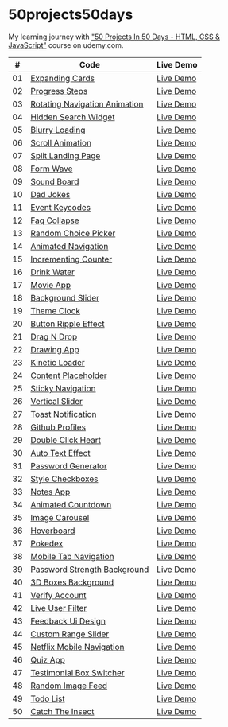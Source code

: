 # 50projects50days

My learning journey with ["50 Projects In 50 Days - HTML, CSS & JavaScript"](https://www.udemy.com/course/50-projects-50-days/) course on udemy.com.

|  #  | Code                                                                                                                         | Live Demo                                                         |
| :-: | ---------------------------------------------------------------------------------------------------------------------------- | ----------------------------------------------------------------- |
| 01  | [Expanding Cards](https://github.com/bayramhayri/50projects50days/tree/master/01-expanding-cards/)                           | [Live Demo](https://eager-lalande-b4a1d1.netlify.app/)            |
| 02  | [Progress Steps](https://github.com/bayramhayri/50projects50days/tree/master/02-progress-steps/)                             | [Live Demo](https://lucid-kilby-ff041d.netlify.app/)              |
| 03  | [Rotating Navigation Animation](https://github.com/bayramhayri/50projects50days/tree/master/03-rotating-navigation/)         | [Live Demo](https://quirky-montalcini-0458a3.netlify.app/)        |
| 04  | [Hidden Search Widget](https://github.com/bayramhayri/50projects50days/tree/master/04-hidden-search/)                        | [Live Demo](https://dreamy-goldberg-4112b5.netlify.app/)          |
| 05  | [Blurry Loading](https://github.com/bayramhayri/50projects50days/tree/master/05-blurry-loading)                              | [Live Demo](https://adoring-leavitt-b5120b.netlify.app/)          |
| 06  | [Scroll Animation](https://github.com/bayramhayri/50projects50days/tree/master/06-scroll-animation/)                         | [Live Demo](https://tender-golick-795b56.netlify.app/)            |
| 07  | [Split Landing Page](https://github.com/bayramhayri/50projects50days/tree/master/07-split-landing-page/)                     | [Live Demo](https://friendly-meitner-956f5b.netlify.app/)         |
| 08  | [Form Wave](https://github.com/bayramhayri/50projects50days/tree/master/08-form-wave-animation/)                             | [Live Demo](https://xenodochial-bartik-dcdcb6.netlify.app/)       |
| 09  | [Sound Board](https://github.com/bayramhayri/50projects50days/tree/master/09-sound-board/)                                   | [Live Demo](https://eager-turing-3f2596.netlify.app/)             |
| 10  | [Dad Jokes](https://github.com/bayramhayri/50projects50days/tree/master/10-dad-jokes/)                                       | [Live Demo](https://trusting-jepsen-74df39.netlify.app/)          |
| 11  | [Event Keycodes](https://github.com/bayramhayri/50projects50days/tree/master/11-event-keycodes/)                             | [Live Demo](https://dreamy-pare-5f7d30.netlify.app/)              |
| 12  | [Faq Collapse](https://github.com/bayramhayri/50projects50days/tree/master/12-faq-collapse/)                                 | [Live Demo](https://confident-clarke-9d121b.netlify.app/)         |
| 13  | [Random Choice Picker](https://github.com/bayramhayri/50projects50days/tree/master/13-random-choice-picker/)                 | [Live Demo](https://cocky-swartz-58cb70.netlify.app/)             |
| 14  | [Animated Navigation](https://github.com/bayramhayri/50projects50days/tree/master/14-animated-navigation/)                   | [Live Demo](https://jovial-carson-16ac5e.netlify.app/)            |
| 15  | [Incrementing Counter](https://github.com/bayramhayri/50projects50days/tree/master/15-increment-counter/)                    | [Live Demo](https://gracious-hermann-2b1c19.netlify.app/)         |
| 16  | [Drink Water](https://github.com/bayramhayri/50projects50days/tree/master/16-drink-water/)                                   | [Live Demo](https://frosty-franklin-b80711.netlify.app/)          |
| 17  | [Movie App](https://github.com/bayramhayri/50projects50days/tree/master/17-movie-app/)                                       | [Live Demo](https://suspicious-albattani-3d4fc3.netlify.app/)     |
| 18  | [Background Slider](https://github.com/bayramhayri/50projects50days/tree/master/18-background-slider/)                       | [Live Demo](https://vigorous-lamarr-2890f7.netlify.app/)          |
| 19  | [Theme Clock](https://github.com/bayramhayri/50projects50days/tree/master/19-theme-clock/)                                   | [Live Demo](https://blissful-kowalevski-fdaa6d.netlify.app/)      |
| 20  | [Button Ripple Effect](https://github.com/bayramhayri/50projects50days/tree/master/20-button-ripple-effect/)                 | [Live Demo](https://naughty-hoover-4e6361.netlify.app/)           |
| 21  | [Drag N Drop](https://github.com/bayramhayri/50projects50days/tree/master/21-drag-n-drop/)                                   | [Live Demo](https://romantic-carson-8a497c.netlify.app/)          |
| 22  | [Drawing App](https://github.com/bayramhayri/50projects50days/tree/master/22-drawing-app/)                                   | [Live Demo](https://stoic-jones-013c35.netlify.app/)              |
| 23  | [Kinetic Loader](https://github.com/bayramhayri/50projects50days/tree/master/23-kinetic-loader/)                             | [Live Demo](https://fervent-swirles-91c9c2.netlify.app/)          |
| 24  | [Content Placeholder](https://github.com/bayramhayri/50projects50days/tree/master/24-content-placeholder/)                   | [Live Demo](https://confident-lichterman-7a635e.netlify.app/)     |
| 25  | [Sticky Navigation](https://github.com/bayramhayri/50projects50days/tree/master/25-sticky-navigation/)                       | [Live Demo](https://awesome-ride-a695b6.netlify.app/)             |
| 26  | [Vertical Slider](https://github.com/bayramhayri/50projects50days/tree/master/26-vertical-slider/)                           | [Live Demo](https://musing-booth-ac828f.netlify.app/)             |
| 27  | [Toast Notification](https://github.com/bayramhayri/50projects50days/tree/master/27-toast-notification/)                     | [Live Demo](https://suspicious-ritchie-1407fa.netlify.app/)       |
| 28  | [Github Profiles](https://github.com/bayramhayri/50projects50days/tree/master/28-github-profiles/)                           | [Live Demo](https://modest-lumiere-3bdfca.netlify.app/)           |
| 29  | [Double Click Heart](https://github.com/bayramhayri/50projects50days/tree/master/29-double-click-heart/)                     | [Live Demo](https://stupefied-fermi-63929d.netlify.app/)          |
| 30  | [Auto Text Effect](https://github.com/bayramhayri/50projects50days/tree/master/30-auto-text-effect/)                         | [Live Demo](https://ecstatic-shannon-870c3a.netlify.app/)         |
| 31  | [Password Generator](https://github.com/bayramhayri/50projects50days/tree/master/31-password-generator/)                     | [Live Demo](https://serene-jepsen-a06a09.netlify.app/)            |
| 32  | [Style Checkboxes](https://github.com/bayramhayri/50projects50days/tree/master/32-style-checkboxes/)                         | [Live Demo](https://wizardly-pare-ee6eb2.netlify.app/)            |
| 33  | [Notes App](https://github.com/bayramhayri/50projects50days/tree/master/33-notes-app/)                                       | [Live Demo](https://mystifying-nightingale-f1c4e8.netlify.app/)   |
| 34  | [Animated Countdown](https://github.com/bayramhayri/50projects50days/tree/master/34-animated-countdown/)                     | [Live Demo](https://hungry-lalande-b80448.netlify.app/)           |
| 35  | [Image Carousel](https://github.com/bayramhayri/50projects50days/tree/master/35-image-carousel/)                             | [Live Demo](https://cranky-carson-fe96e1.netlify.app/)            |
| 36  | [Hoverboard](https://github.com/bayramhayri/50projects50days/tree/master/36-hoverboard/)                                     | [Live Demo](https://laughing-mcnulty-b9bb74.netlify.app/)         |
| 37  | [Pokedex](https://github.com/bayramhayri/50projects50days/tree/master/37-pokedex/)                                           | [Live Demo](https://pensive-babbage-3e1479.netlify.app/)          |
| 38  | [Mobile Tab Navigation](https://github.com/bayramhayri/50projects50days/tree/master/38-mobile-tab-navigation/)               | [Live Demo](https://musing-lamport-39ebbb.netlify.app/)           |
| 39  | [Password Strength Background](https://github.com/bayramhayri/50projects50days/tree/master/39-password-strength-background/) | [Live Demo](https://compassionate-knuth-1941f5.netlify.app/)      |
| 40  | [3D Boxes Background](https://github.com/bayramhayri/50projects50days/tree/master/40-3d-boxes-background/)                   | [Live Demo](https://festive-noether-1d476e.netlify.app/)          |
| 41  | [Verify Account](https://github.com/bayramhayri/50projects50days/tree/master/41-verify-account/)                             | [Live Demo](https://flamboyant-perlman-76b6e5.netlify.app/)       |
| 42  | [Live User Filter](https://github.com/bayramhayri/50projects50days/tree/master/42-live-user-filter/)                         | [Live Demo](https://practical-gates-fcc2cb.netlify.app/)          |
| 43  | [Feedback Ui Design](https://github.com/bayramhayri/50projects50days/tree/master/43-feedback-ui-design/)                     | [Live Demo](https://wizardly-raman-34cecf.netlify.app/)           |
| 44  | [Custom Range Slider](https://github.com/bayramhayri/50projects50days/tree/master/44-custom-range-slider/)                   | [Live Demo](https://optimistic-chandrasekhar-41ce40.netlify.app/) |
| 45  | [Netflix Mobile Navigation](https://github.com/bayramhayri/50projects50days/tree/master/45-netflix-mobile-navigation/)       | [Live Demo](https://amazing-meninsky-8c6575.netlify.app/)         |
| 46  | [Quiz App](https://github.com/bayramhayri/50projects50days/tree/master/46-quiz-app/)                                         | [Live Demo](https://admiring-easley-4c1404.netlify.app/)          |
| 47  | [Testimonial Box Switcher](https://github.com/bayramhayri/50projects50days/tree/master/47-testimonial-box-switcher/)         | [Live Demo](https://upbeat-johnson-773d29.netlify.app/)           |
| 48  | [Random Image Feed](https://github.com/bayramhayri/50projects50days/tree/master/48-random-image-feed/)                       | [Live Demo](https://epic-nobel-07a0f4.netlify.app/)               |
| 49  | [Todo List](https://github.com/bayramhayri/50projects50days/tree/master/49-todo-list/)                                       | [Live Demo](https://brave-visvesvaraya-e3b2b6.netlify.app/)       |
| 50  | [Catch The Insect](https://github.com/bayramhayri/50projects50days/tree/master/50-catch-the-insect/)                         | [Live Demo](https://quizzical-perlman-d3bf40.netlify.app/)        |
